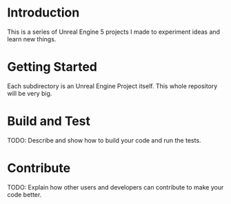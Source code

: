 # Introduction 
This is a series of Unreal Engine 5 projects I made to experiment ideas and learn new things.

# Getting Started
Each subdirectory is an Unreal Engine Project itself. This whole repository will be very big.

# Build and Test
TODO: Describe and show how to build your code and run the tests. 

# Contribute
TODO: Explain how other users and developers can contribute to make your code better. 